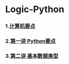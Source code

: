 # Logic-Python
### 1.[计算机要点](https://github.com/queenta/Logic-Python/blob/master/LP_20200518.md)
### 2.[第一讲 Python要点](https://github.com/queenta/Logic-Python/blob/master/LP_20200520.md)
### 3.[第二讲 基本数据类型](https://github.com/queenta/Logic-Python/blob/master/LP_20200522.md)
